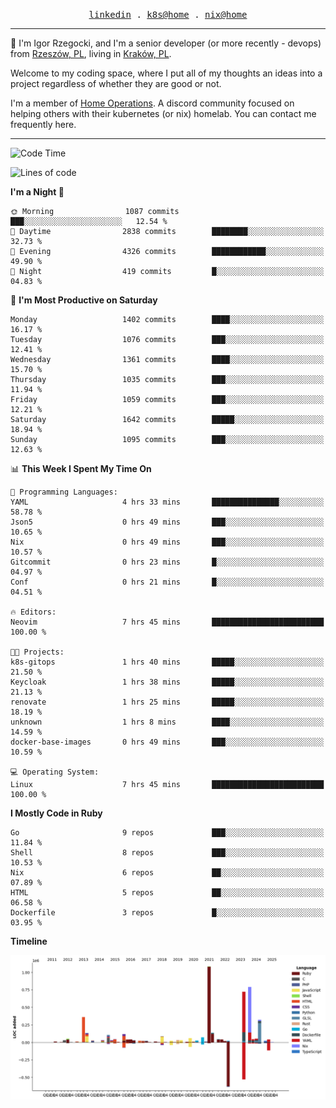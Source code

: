<p align="center">
  <samp>
    <a href="https://www.linkedin.com/in/ajgon">linkedin</a> .
    <a href="https://github.com/deedee-ops/k8s-gitops">k8s@home</a> .
    <a href="https://github.com/deedee-ops/nixlab">nix@home</a>
  </samp>
</p>

----------------------------------------------------------------

:wave: I'm Igor Rzegocki, and I'm a senior developer (or more recently - devops) from [Rzeszów, PL](https://en.wikipedia.org/wiki/Rzesz%C3%B3w), living in [Kraków, PL](https://en.wikipedia.org/wiki/Krak%C3%B3w).

Welcome to my coding space, where I put all of my thoughts an ideas into a project regardless of whether they are good or not.

I'm a member of [Home Operations](https://discord.gg/home-operations). A discord community focused on helping others with their kubernetes (or nix) homelab. You can contact me frequently here.

----------------------------------------------------------------

<!--START_SECTION:waka-->
![Code Time](http://img.shields.io/badge/Code%20Time-854%20hrs%2015%20mins-blue)

![Lines of code](https://img.shields.io/badge/From%20Hello%20World%20I%27ve%20Written-4.8%20million%20lines%20of%20code-blue)

**I'm a Night 🦉** 

```text
🌞 Morning                1087 commits        ███░░░░░░░░░░░░░░░░░░░░░░   12.54 % 
🌆 Daytime                2838 commits        ████████░░░░░░░░░░░░░░░░░   32.73 % 
🌃 Evening                4326 commits        ████████████░░░░░░░░░░░░░   49.90 % 
🌙 Night                  419 commits         █░░░░░░░░░░░░░░░░░░░░░░░░   04.83 % 
```
📅 **I'm Most Productive on Saturday** 

```text
Monday                   1402 commits        ████░░░░░░░░░░░░░░░░░░░░░   16.17 % 
Tuesday                  1076 commits        ███░░░░░░░░░░░░░░░░░░░░░░   12.41 % 
Wednesday                1361 commits        ████░░░░░░░░░░░░░░░░░░░░░   15.70 % 
Thursday                 1035 commits        ███░░░░░░░░░░░░░░░░░░░░░░   11.94 % 
Friday                   1059 commits        ███░░░░░░░░░░░░░░░░░░░░░░   12.21 % 
Saturday                 1642 commits        █████░░░░░░░░░░░░░░░░░░░░   18.94 % 
Sunday                   1095 commits        ███░░░░░░░░░░░░░░░░░░░░░░   12.63 % 
```


📊 **This Week I Spent My Time On** 

```text
💬 Programming Languages: 
YAML                     4 hrs 33 mins       ███████████████░░░░░░░░░░   58.78 % 
Json5                    0 hrs 49 mins       ███░░░░░░░░░░░░░░░░░░░░░░   10.65 % 
Nix                      0 hrs 49 mins       ███░░░░░░░░░░░░░░░░░░░░░░   10.57 % 
Gitcommit                0 hrs 23 mins       █░░░░░░░░░░░░░░░░░░░░░░░░   04.97 % 
Conf                     0 hrs 21 mins       █░░░░░░░░░░░░░░░░░░░░░░░░   04.51 % 

🔥 Editors: 
Neovim                   7 hrs 45 mins       █████████████████████████   100.00 % 

🐱‍💻 Projects: 
k8s-gitops               1 hrs 40 mins       █████░░░░░░░░░░░░░░░░░░░░   21.50 % 
Keycloak                 1 hrs 38 mins       █████░░░░░░░░░░░░░░░░░░░░   21.13 % 
renovate                 1 hrs 25 mins       █████░░░░░░░░░░░░░░░░░░░░   18.19 % 
unknown                  1 hrs 8 mins        ████░░░░░░░░░░░░░░░░░░░░░   14.59 % 
docker-base-images       0 hrs 49 mins       ███░░░░░░░░░░░░░░░░░░░░░░   10.59 % 

💻 Operating System: 
Linux                    7 hrs 45 mins       █████████████████████████   100.00 % 
```

**I Mostly Code in Ruby** 

```text
Go                       9 repos             ███░░░░░░░░░░░░░░░░░░░░░░   11.84 % 
Shell                    8 repos             ███░░░░░░░░░░░░░░░░░░░░░░   10.53 % 
Nix                      6 repos             ██░░░░░░░░░░░░░░░░░░░░░░░   07.89 % 
HTML                     5 repos             ██░░░░░░░░░░░░░░░░░░░░░░░   06.58 % 
Dockerfile               3 repos             █░░░░░░░░░░░░░░░░░░░░░░░░   03.95 % 
```



**Timeline**

![Lines of Code chart](https://raw.githubusercontent.com/ajgon/ajgon/master/assets/bar_graph.png)


<!--END_SECTION:waka-->
